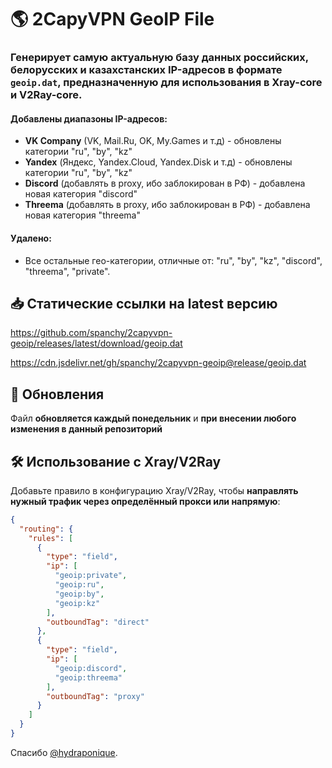 # 🌎 2CapyVPN GeoIP File

### Генерирует самую актуальную базу данных **российских, белорусских и казахстанских IP-адресов** в формате `geoip.dat`, предназначенную для использования в **Xray-core** и **V2Ray-core**.

#### Добавлены диапазоны IP-адресов:
- **VK Company** (VK, Mail.Ru, OK, My.Games и т.д) - обновлены категории "ru", "by", "kz"
- **Yandex** (Яндекс, Yandex.Cloud, Yandex.Disk и т.д) - обновлены категории "ru", "by", "kz"
- **Discord** (добавлять в proxy, ибо заблокирован в РФ) - добавлена новая категория "discord"
- **Threema** (добавлять в proxy, ибо заблокирован в РФ) - добавлена новая категория "threema"

#### Удалено:
- Все остальные гео-категории, отличные от: "ru", "by", "kz", "discord", "threema", "private".

## 📥 **Статические ссылки на latest версию**  
https://github.com/spanchy/2capyvpn-geoip/releases/latest/download/geoip.dat

https://cdn.jsdelivr.net/gh/spanchy/2capyvpn-geoip@release/geoip.dat

## 📅 Обновления
Файл **обновляется каждый понедельник** и **при внесении любого изменения в данный репозиторий**

## 🛠 Использование с Xray/V2Ray
Добавьте правило в конфигурацию Xray/V2Ray, чтобы **направлять нужный трафик через определённый прокси или напрямую**:

```json
{
  "routing": {
    "rules": [
      {
        "type": "field",
        "ip": [
          "geoip:private",
          "geoip:ru",
          "geoip:by",
          "geoip:kz"
        ],
        "outboundTag": "direct"
      },
      {
        "type": "field",
        "ip": [
          "geoip:discord",
          "geoip:threema"
        ],
        "outboundTag": "proxy"
      }
    ]
  }
}
```

Спасибо [@hydraponique](https://github.com/hydraponique/).
